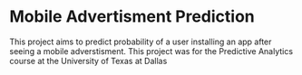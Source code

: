 # Mobile Advertisment Prediction

This project aims to predict probability of a user installing an app after seeing a mobile adverstisment. This project was for the Predictive Analytics course at the University of Texas at Dallas



